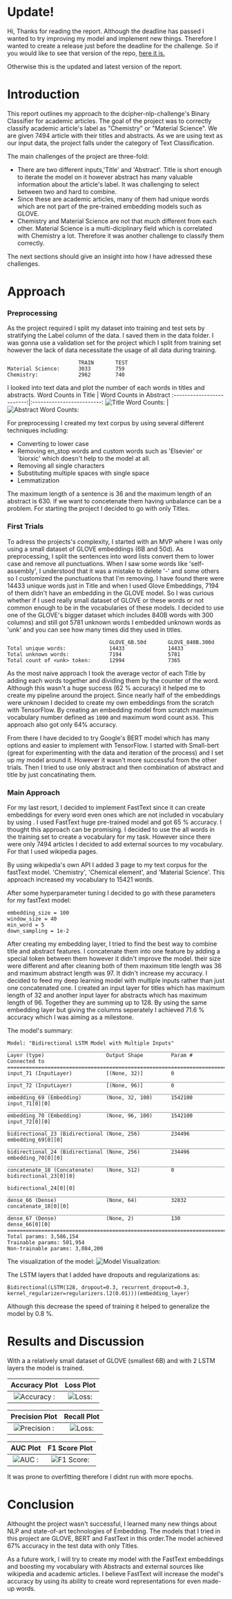# Update!
Hi, Thanks for reading the report. Although the deadline has passed I wanted to try improving my model and implement new things. Therefore I wanted to create a release just before the deadline for the challenge. So if you would like to see that version of the repo, [here it is.](https://github.com/Hsgngr/dcipher-nlp-challenge/releases/tag/Deadline_version) 

Otherwise this is the updated and latest version of the report.

# Introduction
This report outlines my approach to the dcipher-nlp-challenge's Binary Classifier for academic articles. The goal of the project was to correctly classify academic article's label as
"Chemistry" or "Material Science". We are given 7494 article with their titles and abstracts. As we are using text as our input data, the project falls under the category of Text Classification.

The main challenges of the project are three-fold:

 * There are two different inputs,'Title' and 'Abstract'. Title is short enough to iterate the model on it however abstract has many valuable information about the article's label. It was challenging to select between two and hard to combine.
 * Since these are academic articles, many of them had unique words which are not part of the pre-trained embedding models such as GLOVE.
 * Chemistry and Material Science are not that much different from each other. Material Science is a multi-diciplinary field which is correlated with Chemistry a lot. Therefore it was another challenge to classify them correctly.

The next sections should give an insight into how I have adressed these challenges.

# Approach

### Preprocessing
As the project required I split my dataset into training and test sets by stratifying the Label column of the data. I saved them in the data folder. I was gonna use a validation set for the project which I split from training set however the lack of data necessitate the usage of all data during training.

```              
                       TRAIN       TEST
Material Science:      3033        759
Chemistry:             2962        740
```
I looked into text data and plot the number of each words in titles and abstracts.
Word Counts in Title          |  Word Counts in Abstract
:-------------------------:|:-------------------------:
![Title Word Counts:](media/title_word_counts.png)  |  ![Abstract Word Counts:](media/abstract_word_counts.png)

For preprocessing I created my text corpus by using several different techniques including:

- Converting to lower case
- Removing en_stop words and custom words such as 'Elsevier' or 'biorxic' which doesn't help to the model at all.
- Removing all single characters
- Substituting multiple spaces with single space
- Lemmatization

The maximum length of a sentence is 36 and the maximum length of an abstract is 630. if we want to concetenate them having unbalance can be a problem. For starting the project I decided to go with only Titles.

### First Trials
To adress the projects's complexity, I started with an MVP where I was only using a small dataset of GLOVE embeddings (6B and 50d). As preprocessing, I split the sentences into word lists convert them to lower case and remove all punctuations. When I saw some words like 'self-assembly', I understood that it was a mistake to delete '-' and some others so I customized the punctuations that I'm removing. I have found there were 14433 unique words just in Title and when I used Glove Embeddings, 7194 of them didn't have an embedding in the GLOVE model. So I was curious whether if I used really small dataset of GLOVE or these words or not common enough to be in the vocabularies of these models. I decided to use one of the GLOVE's bigger dataset which includes 840B words with 300 columns) and still got 5781 unknown words I embedded unknown words as 'unk' and you can see how many times did they used in titles. 

```   
                                 GLOVE_6B.50d       GLOVE_840B.300d
Total unique words:              14433              14433      
Total unknown words:             7194               5781
Total count of <unk> token:      12994              7365
```

As the most naive approach I took the average vector of each Title by adding each words together and dividing them by the counter of the word. Although this wasn't a huge success (62 % accuracy) it helped me to create my pipeline around the project. Since nearly half of the embeddings were unknown I decided to create my own embeddings from the scratch with TensorFlow. By creating an embedding model from scratch maximum vocabulary number defined as `1000`  and maximum word count as`36`. This approach also got only 64% accuracy.

From there I have decided to try Google's BERT model which has many options and easier to implement with TensorFlow. I started with Small-bert (great for experimenting with the data and iteration of the process) and I set up my model around it. However it wasn't more successful from the other trials. Then I tried to use only abstract and then combination of abstract and title by just concatinating them.

### Main Approach
For my last resort, I decided to implement FastText since it can create embeddings for every word even ones which are not included in vocabulary by using . I used FastText huge pre-trained model and got 65 % accuracy. I thought this approach can be promising. I decided to use the all words in the training set to create a vocabulary for my task. However since there were only 7494 articles I decided to add external sources to my vocabulary. For that I used wikipedia pages.

By using wikipedia's own API I added 3 page to my text corpus for the fastText model. 'Chemistry', 'Chemical element', and 'Material Science'.
This approach increased my vocabulary to 15421 words.

After some hyperparameter tuning I decided to go with these parameters for my fastText model:
```
embedding_size = 100
window_size = 40
min_word = 5
down_sampling = 1e-2
```
After creating my embedding layer, I tried to find the best way to combine title and abstract features.
I concatenate them into one feature by adding a special <sep> token between them however it didn't improve the model. their size were different and after cleaning both of them maximum title length was 36 and maximum abstract length was 97.
It didn't increase my accuracy. I decided to feed my deep learning model with multiple inputs rather than just one concatenated one. I created an input layer for titles which has maximum length of 32 and another input layer for abstracts which has maximum length of 96. Together they are summing up to 128. By using the same embedding layer but giving the columns seperately I achieved 71.6 % accuracy which I was aiming as a milestone.
 
The model's summary:
```   
Model: "Bidirectional LSTM Model with Multiple Inputs"
__________________________________________________________________________________________________
Layer (type)                    Output Shape         Param #     Connected to                     
==================================================================================================
input_71 (InputLayer)           [(None, 32)]         0                                            
__________________________________________________________________________________________________
input_72 (InputLayer)           [(None, 96)]         0                                            
__________________________________________________________________________________________________
embedding_69 (Embedding)        (None, 32, 100)      1542100     input_71[0][0]                   
__________________________________________________________________________________________________
embedding_70 (Embedding)        (None, 96, 100)      1542100     input_72[0][0]                   
__________________________________________________________________________________________________
bidirectional_23 (Bidirectional (None, 256)          234496      embedding_69[0][0]               
__________________________________________________________________________________________________
bidirectional_24 (Bidirectional (None, 256)          234496      embedding_70[0][0]               
__________________________________________________________________________________________________
concatenate_18 (Concatenate)    (None, 512)          0           bidirectional_23[0][0]           
                                                                 bidirectional_24[0][0]           
__________________________________________________________________________________________________
dense_66 (Dense)                (None, 64)           32832       concatenate_18[0][0]             
__________________________________________________________________________________________________
dense_67 (Dense)                (None, 2)            130         dense_66[0][0]                   
==================================================================================================
Total params: 3,586,154
Trainable params: 501,954
Non-trainable params: 3,084,200
```
The visualization of the model:
![Model Visualization:](media/bidirectional_lstm_model.png)

The LSTM layers that I added have dropouts and regularizations as:
```   
Bidirectional(LSTM(128, dropout=0.3, recurrent_dropout=0.3, kernel_regularizer=regularizers.l2(0.01)))(embedding_layer)
```   
Although this decrease the speed of training it helped to generalize the model by 0.8 %.

# Results and Discussion

With a a relatively small dataset of GLOVE (smallest 6B) and with 2 LSTM layers the model is trained.

Accuracy Plot              |  Loss Plot
:-------------------------:|:-------------------------:
![Accuracy :](media/accuracy_plot.png)  |  ![Loss:](media/loss_plot.png)

Precision Plot             |  Recall Plot
:-------------------------:|:-------------------------:
![Precision :](media/precision_plot.png)  |  ![Loss:](media/recall_plot.png)

AUC Plot                   |  F1 Score Plot
:-------------------------:|:-------------------------:
![AUC :](media/auc_plot.png)  |  ![F1 Score:](media/f1_plot.png)

It was prone to overfitting therefore I didnt run with more epochs.

# Conclusion
Althought the project wasn't successful, I learned many new things about NLP and state-of-art technologies of Embedding. The models that I tried in this project are GLOVE, BERT and FastText in this order.The model achieved 67% accuracy in the test data with only Titles.

As a future work, I will try to create my model with the FastText embeddings and boosting my vocabulary with Abstracts and external sources like wikipedia and academic articles. I believe FastText will increase the model's accuracy by using its ability to create word representations for even made-up words.


